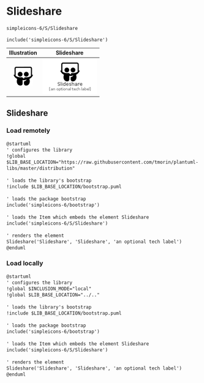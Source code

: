 # Slideshare


```text
simpleicons-6/S/Slideshare
```

```text
include('simpleicons-6/S/Slideshare')
```



| Illustration | Slideshare |
| :---: | :---: |
| ![illustration for Illustration](../../simpleicons-6/S/Slideshare.png) | ![illustration for Slideshare](../../simpleicons-6/S/Slideshare.Local.png) |




## Slideshare

### Load remotely
```plantuml
@startuml
' configures the library
!global $LIB_BASE_LOCATION="https://raw.githubusercontent.com/tmorin/plantuml-libs/master/distribution"

' loads the library's bootstrap
!include $LIB_BASE_LOCATION/bootstrap.puml

' loads the package bootstrap
include('simpleicons-6/bootstrap')

' loads the Item which embeds the element Slideshare
include('simpleicons-6/S/Slideshare')

' renders the element
Slideshare('Slideshare', 'Slideshare', 'an optional tech label')
@enduml
```

### Load locally
```plantuml
@startuml
' configures the library
!global $INCLUSION_MODE="local"
!global $LIB_BASE_LOCATION="../.."

' loads the library's bootstrap
!include $LIB_BASE_LOCATION/bootstrap.puml

' loads the package bootstrap
include('simpleicons-6/bootstrap')

' loads the Item which embeds the element Slideshare
include('simpleicons-6/S/Slideshare')

' renders the element
Slideshare('Slideshare', 'Slideshare', 'an optional tech label')
@enduml
```

